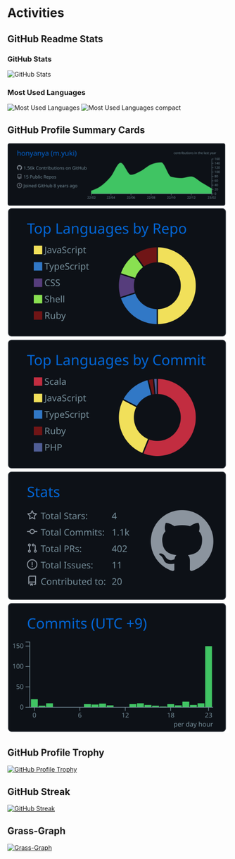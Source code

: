 # Activities

## GitHub Readme Stats

### GitHub Stats

![GitHub Stats](https://github-readme-stats.vercel.app/api?username=honyanya&theme=dark)

### Most Used Languages

![Most Used Languages](https://github-readme-stats.vercel.app/api/top-langs/?username=honyanya&theme=dark)
![Most Used Languages compact](https://github-readme-stats.vercel.app/api/top-langs/?username=honyanya&theme=dark&layout=compact)

## GitHub Profile Summary Cards

[![](https://raw.githubusercontent.com/honyanya/github-profile-summary-cards-output/main/profile-summary-card-output/github_dark/0-profile-details.svg)](https://github.com/vn7n24fzkq/github-profile-summary-cards)
[![](https://raw.githubusercontent.com/honyanya/github-profile-summary-cards-output/main/profile-summary-card-output/github_dark/1-repos-per-language.svg)](https://github.com/vn7n24fzkq/github-profile-summary-cards) [![](https://raw.githubusercontent.com/honyanya/github-profile-summary-cards-output/main/profile-summary-card-output/github_dark/2-most-commit-language.svg)](https://github.com/vn7n24fzkq/github-profile-summary-cards)
[![](https://raw.githubusercontent.com/honyanya/github-profile-summary-cards-output/main/profile-summary-card-output/github_dark/3-stats.svg)](https://github.com/vn7n24fzkq/github-profile-summary-cards) [![](https://raw.githubusercontent.com/honyanya/github-profile-summary-cards-output/main/profile-summary-card-output/github_dark/4-productive-time.svg)](https://github.com/vn7n24fzkq/github-profile-summary-cards)

## GitHub Profile Trophy

[![GitHub Profile Trophy](https://github-profile-trophy.vercel.app/?username=honyanya&theme=onedark)](https://github.com/ryo-ma/github-profile-trophy)

## GitHub Streak

[![GitHub Streak](http://github-readme-streak-stats.herokuapp.com?user=honyanya&theme=dark)](https://git.io/streak-stats)

## Grass-Graph

[![Grass-Graph](https://grass-graph.appspot.com/images/honyanya.png)](https://grass-graph.appspot.com/)
